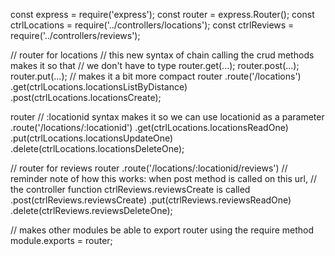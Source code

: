 const express = require('express');
const router = express.Router();
const ctrlLocations = require('../controllers/locations');
const ctrlReviews = require('../controllers/reviews');


// router for locations
// this new syntax of chain calling the crud methods makes it so that
// we don't have to type router.get(...); router.post(...); router.put(...);
// makes it a bit more compact 
router
    .route('/locations')
    .get(ctrlLocations.locationsListByDistance)
    .post(ctrlLocations.locationsCreate);

router
    // :locationid syntax makes it so we can use locationid as a parameter
    .route('/locations/:locationid')
    .get(ctrlLocations.locationsReadOne)
    .put(ctrlLocations.locationsUpdateOne)
    .delete(ctrlLocations.locationsDeleteOne);

// router for reviews
router
    .route('/locations/:locationid/reviews')
    // reminder note of how this works: when post method is called on this url,
    // the controller function ctrlReviews.reviewsCreate is called
    .post(ctrlReviews.reviewsCreate)
    .put(ctrlReviews.reviewsReadOne)
    .delete(ctrlReviews.reviewsDeleteOne);

// makes other modules be able to export router using the require method
module.exports = router;